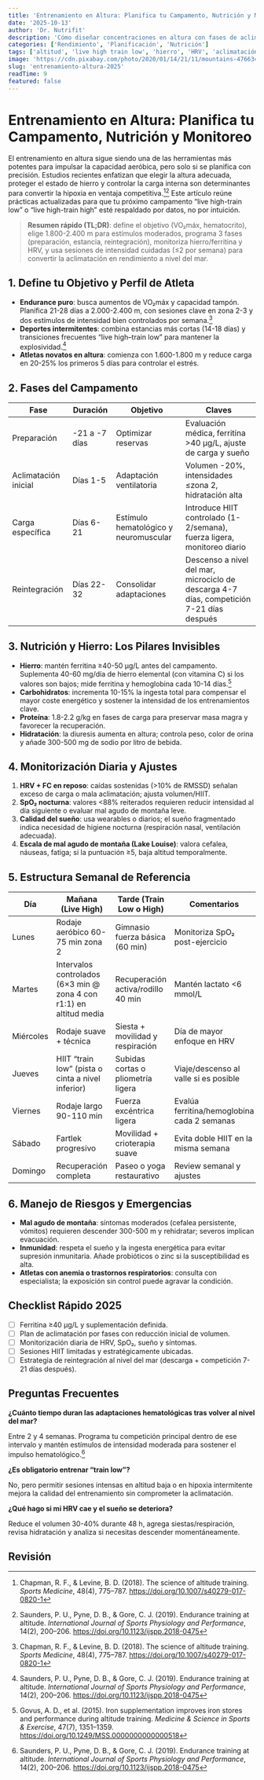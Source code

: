 ```yaml
---
title: 'Entrenamiento en Altura: Planifica tu Campamento, Nutrición y Monitoreo'
date: '2025-10-13'
author: 'Dr. Nutrifit'
description: 'Cómo diseñar concentraciones en altura con fases de aclimatación, control de hierro, hidratación y seguimiento de métricas para maximizar el rendimiento a nivel del mar.'
categories: ['Rendimiento', 'Planificación', 'Nutrición']
tags: ['altitud', 'live high train low', 'hierro', 'HRV', 'aclimatación']
image: 'https://cdn.pixabay.com/photo/2020/01/14/21/11/mountains-4766345_1280.jpg'
slug: 'entrenamiento-altura-2025'
readTime: 9
featured: false
---
```


# Entrenamiento en Altura: Planifica tu Campamento, Nutrición y Monitoreo

El entrenamiento en altura sigue siendo una de las herramientas más potentes para impulsar la capacidad aeróbica, pero solo si se planifica con precisión. Estudios recientes enfatizan que elegir la altura adecuada, proteger el estado de hierro y controlar la carga interna son determinantes para convertir la hipoxia en ventaja competitiva.[^1][^2] Este artículo reúne prácticas actualizadas para que tu próximo campamento “live high-train low” o “live high-train high” esté respaldado por datos, no por intuición.

> **Resumen rápido (TL;DR)**: define el objetivo (VO₂máx, hematocrito), elige 1.800-2.400 m para estímulos moderados, programa 3 fases (preparación, estancia, reintegración), monitoriza hierro/ferritina y HRV, y usa sesiones de intensidad cuidadas (≤2 por semana) para convertir la aclimatación en rendimiento a nivel del mar.

## 1. Define tu Objetivo y Perfil de Atleta

- **Endurance puro**: busca aumentos de VO₂máx y capacidad tampón. Planifica 21-28 días a 2.000-2.400 m, con sesiones clave en zona 2-3 y dos estímulos de intensidad bien controlados por semana.[^1]
- **Deportes intermitentes**: combina estancias más cortas (14-18 días) y transiciones frecuentes “live high–train low” para mantener la explosividad.[^2]
- **Atletas novatos en altura**: comienza con 1.600-1.800 m y reduce carga en 20-25% los primeros 5 días para controlar el estrés.

## 2. Fases del Campamento

| Fase                 | Duración      | Objetivo                              | Claves                                                                                   |
| -------------------- | ------------- | ------------------------------------- | ---------------------------------------------------------------------------------------- |
| Preparación          | -21 a -7 días | Optimizar reservas                    | Evaluación médica, ferritina >40 µg/L, ajuste de carga y sueño                           |
| Aclimatación inicial | Días 1-5      | Adaptación ventilatoria               | Volumen -20%, intensidades ≤zona 2, hidratación alta                                     |
| Carga específica     | Días 6-21     | Estímulo hematológico y neuromuscular | Introduce HIIT controlado (1-2/semana), fuerza ligera, monitoreo diario                  |
| Reintegración        | Días 22-32    | Consolidar adaptaciones               | Descenso a nivel del mar, microciclo de descarga 4-7 días, competición 7-21 días después |

## 3. Nutrición y Hierro: Los Pilares Invisibles

- **Hierro**: mantén ferritina ≥40-50 µg/L antes del campamento. Suplementa 40-60 mg/día de hierro elemental (con vitamina C) si los valores son bajos; mide ferritina y hemoglobina cada 10-14 días.[^3]
- **Carbohidratos**: incrementa 10-15% la ingesta total para compensar el mayor coste energético y sostener la intensidad de los entrenamientos clave.
- **Proteína**: 1.8-2.2 g/kg en fases de carga para preservar masa magra y favorecer la recuperación.
- **Hidratación**: la diuresis aumenta en altura; controla peso, color de orina y añade 300-500 mg de sodio por litro de bebida.

## 4. Monitorización Diaria y Ajustes

1. **HRV + FC en reposo**: caídas sostenidas (>10% de RMSSD) señalan exceso de carga o mala aclimatación; ajusta volumen/HIIT.
2. **SpO₂ nocturna**: valores <88% reiterados requieren reducir intensidad al día siguiente o evaluar mal agudo de montaña leve.
3. **Calidad del sueño**: usa wearables o diarios; el sueño fragmentado indica necesidad de higiene nocturna (respiración nasal, ventilación adecuada).
4. **Escala de mal agudo de montaña (Lake Louise)**: valora cefalea, náuseas, fatiga; si la puntuación ≥5, baja altitud temporalmente.

## 5. Estructura Semanal de Referencia

| Día       | Mañana (Live High)                                                  | Tarde (Train Low o High)           | Comentarios                                 |
| --------- | ------------------------------------------------------------------- | ---------------------------------- | ------------------------------------------- |
| Lunes     | Rodaje aeróbico 60-75 min zona 2                                    | Gimnasio fuerza básica (60 min)    | Monitoriza SpO₂ post-ejercicio              |
| Martes    | Intervalos controlados (6×3 min @ zona 4 con r1:1) en altitud media | Recuperación activa/rodillo 40 min | Mantén lactato <6 mmol/L                    |
| Miércoles | Rodaje suave + técnica                                              | Siesta + movilidad y respiración   | Día de mayor enfoque en HRV                 |
| Jueves    | HIIT “train low” (pista o cinta a nivel inferior)                   | Subidas cortas o pliometría ligera | Viaje/descenso al valle si es posible       |
| Viernes   | Rodaje largo 90-110 min                                             | Fuerza excéntrica ligera           | Evalúa ferritina/hemoglobina cada 2 semanas |
| Sábado    | Fartlek progresivo                                                  | Movilidad + crioterapia suave      | Evita doble HIIT en la misma semana         |
| Domingo   | Recuperación completa                                               | Paseo o yoga restaurativo          | Review semanal y ajustes                    |

## 6. Manejo de Riesgos y Emergencias

- **Mal agudo de montaña**: síntomas moderados (cefalea persistente, vómitos) requieren descender 300-500 m y rehidratar; severos implican evacuación.
- **Inmunidad**: respeta el sueño y la ingesta energética para evitar supresión inmunitaria. Añade probióticos o zinc si la susceptibilidad es alta.
- **Atletas con anemia o trastornos respiratorios**: consulta con especialista; la exposición sin control puede agravar la condición.

## Checklist Rápido 2025

- [ ] Ferritina ≥40 µg/L y suplementación definida.
- [ ] Plan de aclimatación por fases con reducción inicial de volumen.
- [ ] Monitorización diaria de HRV, SpO₂, sueño y síntomas.
- [ ] Sesiones HIIT limitadas y estratégicamente ubicadas.
- [ ] Estrategia de reintegración al nivel del mar (descarga + competición 7-21 días después).

## Preguntas Frecuentes

**¿Cuánto tiempo duran las adaptaciones hematológicas tras volver al nivel del mar?**

Entre 2 y 4 semanas. Programa tu competición principal dentro de ese intervalo y mantén estímulos de intensidad moderada para sostener el impulso hematológico.[^2]

**¿Es obligatorio entrenar “train low”?**

No, pero permitir sesiones intensas en altitud baja o en hipoxia intermitente mejora la calidad del entrenamiento sin comprometer la aclimatación.

**¿Qué hago si mi HRV cae y el sueño se deteriora?**

Reduce el volumen 30-40% durante 48 h, agrega siestas/respiración, revisa hidratación y analiza si necesitas descender momentáneamente.

## Revisión

[^1]: Chapman, R. F., & Levine, B. D. (2018). The science of altitude training. _Sports Medicine_, 48(4), 775–787. https://doi.org/10.1007/s40279-017-0820-1
[^2]: Saunders, P. U., Pyne, D. B., & Gore, C. J. (2019). Endurance training at altitude. _International Journal of Sports Physiology and Performance_, 14(2), 200–206. https://doi.org/10.1123/ijspp.2018-0475
[^3]: Govus, A. D., et al. (2015). Iron supplementation improves iron stores and performance during altitude training. _Medicine & Science in Sports & Exercise_, 47(7), 1351–1359. https://doi.org/10.1249/MSS.0000000000000518
